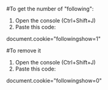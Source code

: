 #To get the number of "following":

1. Open the console (Ctrl+Shift+J)
2. Paste this code:

document.cookie="followingshow=1"

#To remove it

1. Open the console (Ctrl+Shift+J)
2. Paste this code:

document.cookie="followingshow=0"
